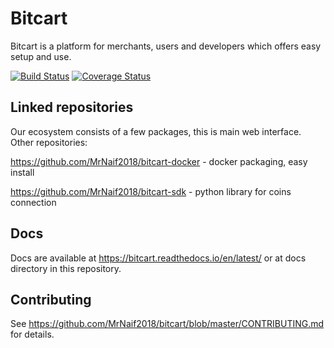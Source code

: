 # Bitcart
Bitcart is a platform for merchants, users and developers which offers easy setup and use.

[![Build Status](https://travis-ci.org/MrNaif2018/bitcart.svg?branch=master)](https://travis-ci.org/MrNaif2018/bitcart)
[![Coverage Status](https://coveralls.io/repos/github/MrNaif2018/bitcart/badge.svg?branch=master)](https://coveralls.io/github/MrNaif2018/bitcart?branch=master)

Linked repositories
-------------------
Our ecosystem consists of a few packages, this is main web interface.
Other repositories:

https://github.com/MrNaif2018/bitcart-docker - docker packaging, easy install

https://github.com/MrNaif2018/bitcart-sdk - python library for coins connection

Docs
----
Docs are available at https://bitcart.readthedocs.io/en/latest/ or at docs directory in this repository.

Contributing
------------
See https://github.com/MrNaif2018/bitcart/blob/master/CONTRIBUTING.md for details.
